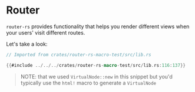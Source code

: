 # Router

`router-rs` provides functionality that helps you render different views when your users' visit different routes.

Let's take a look:

```rust
// Imported from crates/router-rs-macro-test/src/lib.rs

{{#include ../../../crates/router-rs-macro-test/src/lib.rs:116:137}}
```

> NOTE: that we used `VirtualNode::new` in this snippet but you'd
typically use the `html!` macro to generate a `VirtualNode`
